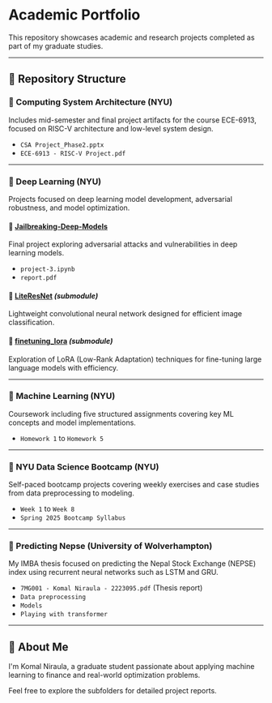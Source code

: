 # Academic Portfolio

This repository showcases academic and research projects completed as part of my graduate studies.

---

## 📂 Repository Structure

### 📌 Computing System Architecture (NYU)
Includes mid-semester and final project artifacts for the course ECE-6913, focused on RISC-V architecture and low-level system design.

- `CSA Project_Phase2.pptx`
- `ECE-6913 - RISC-V Project.pdf`

---

### 📌 Deep Learning (NYU)
Projects focused on deep learning model development, adversarial robustness, and model optimization.

#### 🔸 [Jailbreaking-Deep-Models](https://github.com/komalniraula/university-coursework/tree/main/Deep%20Learning/Jailbreaking-Deep-Models)
Final project exploring adversarial attacks and vulnerabilities in deep learning models.
- `project-3.ipynb`
- `report.pdf`

#### 🔸 [LiteResNet](https://github.com/komalniraula/LiteResNet) *(submodule)*
Lightweight convolutional neural network designed for efficient image classification.

#### 🔸 [finetuning_lora](https://github.com/komalniraula/finetuning_lora) *(submodule)*
Exploration of LoRA (Low-Rank Adaptation) techniques for fine-tuning large language models with efficiency.

---

### 📌 Machine Learning (NYU)
Coursework including five structured assignments covering key ML concepts and model implementations.

- `Homework 1` to `Homework 5`

---

### 📌 NYU Data Science Bootcamp (NYU)
Self-paced bootcamp projects covering weekly exercises and case studies from data preprocessing to modeling.

- `Week 1` to `Week 8`
- `Spring 2025 Bootcamp Syllabus`

---

### 📌 Predicting Nepse (University of Wolverhampton)
My IMBA thesis focused on predicting the Nepal Stock Exchange (NEPSE) index using recurrent neural networks such as LSTM and GRU.

- `7MG001 - Komal Niraula - 2223095.pdf` (Thesis report)
- `Data preprocessing`
- `Models`
- `Playing with transformer`

---

## 🧠 About Me

I'm Komal Niraula, a graduate student passionate about applying machine learning to finance and real-world optimization problems.

Feel free to explore the subfolders for detailed project reports.
